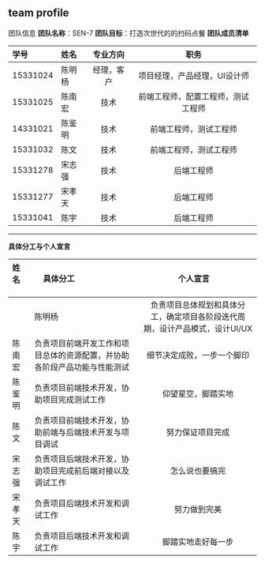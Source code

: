 ## team profile

团队信息
**团队名称**：SEN-7
**团队目标**：打造次世代的的扫码点餐
**团队成员清单**

| 学号       |     姓名  |   专业方向|职务      |
| :-------- | :--------| :------: |:------:|
| 15331024  |   陈明杨  |  经理，客户|项目经理，产品经理，UI设计师|
| 15331025  |   陈南宏  |  技术     |前端工程师，配置工程师，测试工程师|
| 14331021  |   陈鉴明  |  技术     |前端工程师，测试工程师|
| 15331032  |   陈文    |  技术     |前端工程师，测试工程师|
| 15331278  |   宋志强  |  技术     |后端工程师|
| 15331277  |   宋孝天  |  技术     |后端工程师|
| 15331041  |   陈宇  |  技术     |后端工程师|


-------------------

**具体分工与个人宣言**

| 姓名       |     具体分工  |个人宣言      |
| :-------- | :--------|:------:|
||陈明杨|负责项目总体规划和具体分工，确定项目各阶段迭代周期，设计产品模式，设计UI/UX|争取走好每一步|
|陈南宏|负责项目前端开发工作和项目总体的资源配置，并协助各阶段产品功能与性能测试|细节决定成败，一步一个脚印|
|陈鉴明|负责项目前端技术开发，协助项目完成测试工作|仰望星空，脚踏实地|
|陈文|负责项目前端技术开发，协助前端与后端技术开发与项目调试|努力保证项目完成|
|宋志强|负责项目后端技术开发，协助项目完成前后端对接以及调试工作|怎么说也要搞完|
|宋孝天|负责项目后端技术开发和调试工作|努力做到完美|
|陈宇|负责项目后端技术开发和调试工作|脚踏实地走好每一步|

